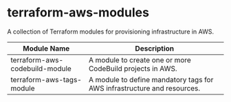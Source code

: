 # terraform-aws-modules
A collection of Terraform modules for provisioning infrastructure in AWS.

| Module Name | Description | 
|-------------|-------------|
| terraform-aws-codebuild-module | A module to create one or more CodeBuild projects in AWS. | 
| terraform-aws-tags-module | A module to define mandatory tags for AWS infrastructure and resources. |
